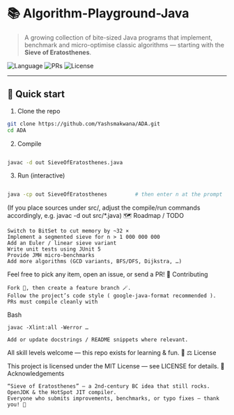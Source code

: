 # 📚 Algorithm-Playground-Java
> A growing collection of bite-sized Java programs that implement, benchmark and micro-optimise classic algorithms — starting with the **Sieve of Eratosthenes**.

![Language](https://img.shields.io/badge/Java-17%2B-blue?logo=java)
![PRs](https://img.shields.io/badge/PRs-welcome-brightgreen.svg)
![License](https://img.shields.io/badge/license-MIT-lightgrey.svg)

---

## 🚀 Quick start

1. Clone the repo

```bash
git clone https://github.com/Yashsmakwana/ADA.git
cd ADA
```
2. Compile

```bash

javac -d out SieveOfEratosthenes.java
```
3. Run (interactive)

```bash

java -cp out SieveOfEratosthenes         # then enter n at the prompt
```
(If you place sources under src/, adjust the compile/run commands accordingly, e.g. javac -d out src/*.java)
🗺️ Roadmap / TODO

    Switch to BitSet to cut memory by ~32 ×
    Implement a segmented sieve for n > 1 000 000 000
    Add an Euler / linear sieve variant
    Write unit tests using JUnit 5
    Provide JMH micro-benchmarks
    Add more algorithms (GCD variants, BFS/DFS, Dijkstra, …)

Feel free to pick any item, open an issue, or send a PR!
🤝 Contributing

    Fork 📌, then create a feature branch 🪄.
    Follow the project’s code style ( google-java-format recommended ).
    PRs must compile cleanly with

Bash

    javac -Xlint:all -Werror …

    Add or update docstrings / README snippets where relevant.

All skill levels welcome — this repo exists for learning & fun. 🎈
⚖️ License

This project is licensed under the MIT License — see LICENSE for details.
🙏 Acknowledgements

    “Sieve of Eratosthenes” — a 2nd-century BC idea that still rocks.
    OpenJDK & the HotSpot JIT compiler.
    Everyone who submits improvements, benchmarks, or typo fixes — thank you! 🎉
